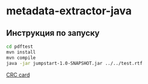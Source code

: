 # metadata-extractor-java
## Инструкция по запуску
```bash
cd pdftest
mvn install
mvn compile
java -jar jumpstart-1.0-SNAPSHOT.jar ../../test.rtf
```

[CRC card](CRC-cards.md)
